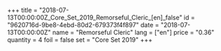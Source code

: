 +++
title = "2018-07-13T00:00:00Z_Core_Set_2019_Remorseful_Cleric_[en]_false"
id = "9620716d-9be8-4ebd-80d2-679373f4f897"
date = "2018-07-13T00:00:00Z"
name = "Remorseful Cleric"
lang = ["en"]
price = "0.36"
quantity = 4
foil = false
set = "Core Set 2019"
+++

